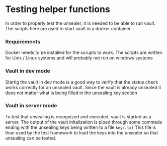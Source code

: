 # Testing helper functions

In order to properly test the unsealer, it is needed to be able to run vault. The scripts here are used to start vault in a docker container.

### Requirements
Docker needs to be installed for the scrupts to work. The scripts are written for Unix / Linux systems and will probably not run on windows systems

### Vault in dev mode
Startig the vault in dev mode is a good way to verify that the status check works correctly for an unsealed vault. Since the vault is already unsealed it does not matter what is being filled in the unsealing key section

### Vault in server mode
To test that unsealing is recognized and executed, vault is started as a server. The output of the vault initalization is piped through some commads ending with the unsealing keys being written to a file `keys.txt` This file is than
used by the test framework to load the keys into the unsealer so that unsealing can be tested.

